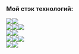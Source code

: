 ### Мой стэк технологий:
<img src="https://img.shields.io/badge/Python-black?style=for-the-badge&logo=Python&logoColor=white"/><img src="https://img.shields.io/badge/Django-black?style=for-the-badge&logo=Django&logoColor=white"/><br>
<img src="https://img.shields.io/badge/HTML-black?style=for-the-badge&logo=HTML5&logoColor=white"/><img src="https://img.shields.io/badge/CSS-black?style=for-the-badge&logo=CSS3&logoColor=white"/><img src="https://img.shields.io/badge/JavaScript-black?style=for-the-badge&logo=JavaScript&logoColor=white"/><br>
<img src="https://img.shields.io/badge/Git-black?style=for-the-badge&logo=Git&logoColor=white"/><img src="https://img.shields.io/badge/GitHub-black?style=for-the-badge&logo=GitHub&logoColor=white"/><br>
<img src="https://img.shields.io/badge/SQLite-black?style=for-the-badge&logo=SQLite&logoColor=white"/><img src="https://img.shields.io/badge/MySQL-black?style=for-the-badge&logo=MySQL&logoColor=white"/><img src="https://img.shields.io/badge/PostgreSQL-black?style=for-the-badge&logo=PostgreSQL&logoColor=white"/><br>
<img src="https://img.shields.io/badge/Linux-black?style=for-the-badge&logo=Linux&logoColor=white"/><img src="https://img.shields.io/badge/Docker-black?style=for-the-badge&logo=Docker&logoColor=white"/>
